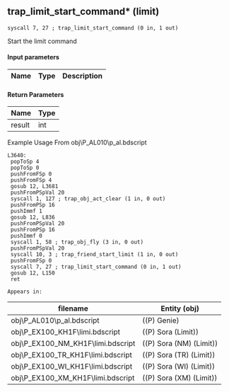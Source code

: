 ## trap_limit_start_command* (limit)

`syscall 7, 27 ; trap_limit_start_command (0 in, 1 out)`

Start the limit command

#### Input parameters
| Name | Type | Description
|------|------|------------


#### Return Parameters
| Name | Type
|------|-----
| result   | int   
Example Usage From obj\P_AL010\p_al.bdscript
```plaintext
L3640:
 popToSp 4
 popToSp 0
 pushFromFSp 0
 pushFromFSp 4
 gosub 12, L3681
 pushFromPSpVal 20
 syscall 1, 127 ; trap_obj_act_clear (1 in, 0 out)
 pushFromPSp 16
 pushImmf 1
 gosub 12, L836
 pushFromPSpVal 20
 pushFromPSp 16
 pushImmf 0
 syscall 1, 58 ; trap_obj_fly (3 in, 0 out)
 pushFromPSpVal 20
 syscall 10, 3 ; trap_friend_start_limit (1 in, 0 out)
 pushFromFSp 0
 syscall 7, 27 ; trap_limit_start_command (0 in, 1 out)
 gosub 12, L150
 ret
```





	Appears in:
| filename | Entity (obj)
|----------|-------------
| obj\P_AL010\p_al.bdscript       | ((P) Genie)          
| obj\P_EX100_KH1F\limi.bdscript       | ((P) Sora (Limit))          
| obj\P_EX100_NM_KH1F\limi.bdscript       | ((P) Sora (NM) (Limit))          
| obj\P_EX100_TR_KH1F\limi.bdscript       | ((P) Sora (TR) (Limit))          
| obj\P_EX100_WI_KH1F\limi.bdscript       | ((P) Sora (WI) (Limit))          
| obj\P_EX100_XM_KH1F\limi.bdscript       | ((P) Sora (XM) (Limit))          



